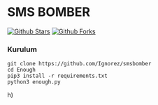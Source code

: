 # SMS BOMBER

[![Github Stars](https://img.shields.io/github/stars/Ignorez/smsbomber)]()
[![Github Forks](https://img.shields.io/github/forks/Ignorez/smsbomber)]()

### Kurulum

```console
git clone https://github.com/Ignorez/smsbomber
cd Enough
pip3 install -r requirements.txt
python3 enough.py
```
h)
